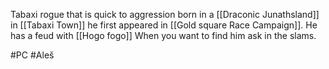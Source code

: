 Tabaxi rogue that is quick to aggression born in a [[Draconic Junathsland]] in [[Tabaxi Town]] he first appeared in [[Gold square Race Campaign]].
He has a feud with [[Hogo fogo]]
When you want to find him ask in the slams.

#PC #Aleš 